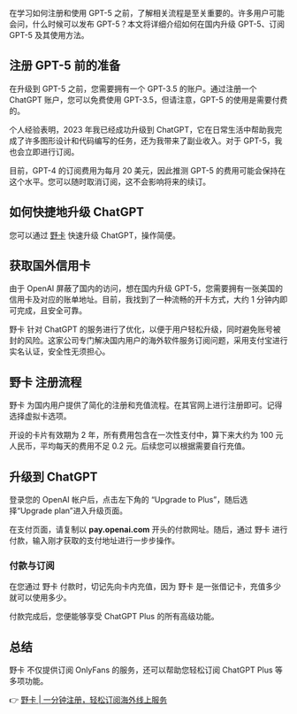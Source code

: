 在学习如何注册和使用 GPT-5 之前，了解相关流程是至关重要的。许多用户可能会问，什么时候可以发布 GPT-5？本文将详细介绍如何在国内升级 GPT-5、订阅 GPT-5 及其使用方法。

## 注册 GPT-5 前的准备

在升级到 GPT-5 之前，您需要拥有一个 GPT-3.5 的账户。通过注册一个 ChatGPT 账户，您可以免费使用 GPT-3.5，但请注意，GPT-5 的使用是需要付费的。

个人经验表明，2023 年我已经成功升级到 ChatGPT，它在日常生活中帮助我完成了许多图形设计和代码编写的任务，还为我带来了副业收入。对于 GPT-5，我也会立即进行订阅。

目前，GPT-4 的订阅费用为每月 20 美元，因此推测 GPT-5 的费用可能会保持在这个水平。您可以随时取消订阅，这不会影响将来的续订。

## 如何快捷地升级 ChatGPT

您可以通过 [野卡](https://bit.ly/bewildcard) 快速升级 ChatGPT，操作简便。

## 获取国外信用卡

由于 OpenAI 屏蔽了国内的访问，想在国内升级 GPT-5，您需要拥有一张美国的信用卡及对应的账单地址。目前，我找到了一种流畅的开卡方式，大约 1 分钟内即可完成，且安全可靠。

野卡 针对 ChatGPT 的服务进行了优化，以便于用户轻松升级，同时避免账号被封的风险。这家公司专门解决国内用户的海外软件服务订阅问题，采用支付宝进行实名认证，安全性无须担心。

## 野卡 注册流程

野卡 为国内用户提供了简化的注册和充值流程。在其官网上进行注册即可。记得选择虚拟卡选项。

开设的卡片有效期为 2 年，所有费用包含在一次性支付中，算下来大约为 100 元人民币，平均每天的费用不足 0.2 元。后续您可以根据需要自行充值。

## 升级到 ChatGPT

登录您的 OpenAI 帐户后，点击左下角的 “Upgrade to Plus”，随后选择“Upgrade plan”进入升级页面。

在支付页面，请复制以 **pay.openai.com** 开头的付款网址。随后，通过 野卡 进行付款，输入刚才获取的支付地址进行一步步操作。

### 付款与订阅

在您通过 野卡 付款时，切记先向卡内充值，因为 野卡 是一张借记卡，充值多少就可以使用多少。

付款完成后，您便能够享受 ChatGPT Plus 的所有高级功能。

## 总结

野卡 不仅提供订阅 OnlyFans 的服务，还可以帮助您轻松订阅 ChatGPT Plus 等多项功能。

👉 [野卡 | 一分钟注册，轻松订阅海外线上服务](https://bit.ly/bewildcard)